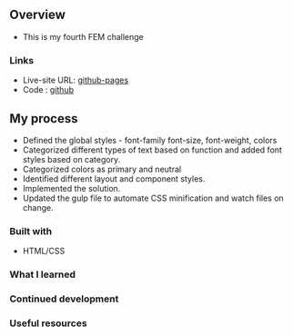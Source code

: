 ## Overview

- This is my fourth  FEM challenge

### Links

- Live-site URL: [github-pages]()
- Code : [github]()

## My process

- Defined the global styles  - font-family font-size, font-weight, colors
- Categorized different types of text based on function and added font styles based on category.
- Categorized colors as primary and neutral
- Identified different layout and component styles.
- Implemented the solution.
- Updated the gulp file to automate CSS minification and watch files on change.

### Built with

 - HTML/CSS

### What I learned



### Continued development


### Useful resources

